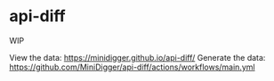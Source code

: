 # api-diff

WIP

View the data: https://minidigger.github.io/api-diff/
Generate the data: https://github.com/MiniDigger/api-diff/actions/workflows/main.yml
